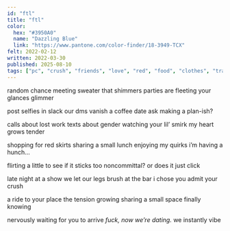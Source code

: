 ```yaml
---
id: "ftl"
title: "ftl"
color:
  hex: "#3950A0"
  name: "Dazzling Blue"
  link: "https://www.pantone.com/color-finder/18-3949-TCX"
felt: 2022-02-12
written: 2022-03-30
published: 2025-08-10
tags: ["pc", "crush", "friends", "love", "red", "food", "clothes", "trans", "gender", "new york","🪴"]
---
```

random chance meeting
sweater that shimmers
parties are fleeting
your glances glimmer

post selfies in slack
our dms vanish
a coffee date ask
making a plan-ish?

calls about lost work
texts about gender
watching your lil’ smirk
my heart grows tender

shopping for red skirts
sharing a small lunch
enjoying my quirks
i’m having a hunch…

flirting a little
to see if it sticks
too noncommittal?
or does it just click

late night at a show
we let our legs brush
at the bar i chose
you admit your crush

a ride to your place
the tension growing
sharing a small space
finally knowing

nervously waiting
for you to arrive
_fuck, now we’re dating._
we instantly vibe